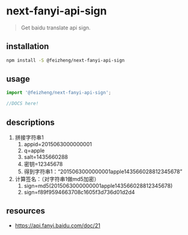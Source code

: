 # next-fanyi-api-sign
> Get baidu translate api sign.

## installation
```bash
npm install -S @feizheng/next-fanyi-api-sign
```

## usage
```js
import '@feizheng/next-fanyi-api-sign';

//DOCS here!
```

## descriptions
1. 拼接字符串1
   1. appid=2015063000000001
   2. q=apple
   3. salt=1435660288
   4. 密钥=12345678
   5. 得到字符串1：“2015063000000001apple143566028812345678”
2. 计算签名：（对字符串1做md5加密）
   1. sign=md5(2015063000000001apple143566028812345678)
   2. sign=f89f9594663708c1605f3d736d01d2d4

## resources
- https://api.fanyi.baidu.com/doc/21

